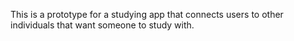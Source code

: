 This is a prototype for a studying app that connects users to other individuals that want someone to study with.
